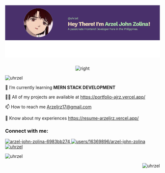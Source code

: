 <h1 align="center">
  <img src="image.png" alt="uhrzel" />
</h1>
<p align="center">
  <img alt="right" width="400" src="https://cdn.dribbble.com/users/1282416/screenshots/2859399/media/7876dd3dbc1111578d80369da11b047b.gif">
</p>

<p align="left">
  <img src="https://komarev.com/ghpvc/?username=uhrzel&label=Profile%20views&color=0e75b6&style=flat" alt="uhrzel" />
</p>

<p align="left">
  🌱 I’m currently learning <strong>MERN STACK DEVELOPMENT</strong>
</p>

<p align="left">
  👨‍💻 All of my projects are available at <a href="https://portfolio-ajrz.vercel.app/">https://portfolio-ajrz.vercel.app/</a>
</p>

<p align="left">
  📫 How to reach me <a href="mailto:Arzeljrz17@gmail.com">Arzeljrz17@gmail.com</a>
</p>

<p align="left">
  📄 Know about my experiences <a href="https://resume-arzeljrz.vercel.app/">https://resume-arzeljrz.vercel.app/</a>
</p>

<h3 align="left">Connect with me:</h3>
<p align="left">
  <a href="https://linkedin.com/in/arzel-john-zolina-6983bb274" target="_blank">
    <img src="https://raw.githubusercontent.com/rahuldkjain/github-profile-readme-generator/master/src/images/icons/Social/linked-in-alt.svg" alt="arzel-john-zolina-6983bb274" height="30" width="40" />
  </a>
  <a href="https://stackoverflow.com/users/16369896/arzel-john-zolina" target="_blank">
    <img src="https://raw.githubusercontent.com/rahuldkjain/github-profile-readme-generator/master/src/images/icons/Social/stack-overflow.svg" alt="users/16369896/arzel-john-zolina" height="30" width="40" />
  </a>
  <a href="https://fb.com/uhrzel" target="_blank">
    <img src="https://raw.githubusercontent.com/rahuldkjain/github-profile-readme-generator/master/src/images/icons/Social/facebook.svg" alt="uhrzel" height="30" width="40" />
  </a>
</p>

<p align="left">
  <img src="https://github-readme-stats.vercel.app/api/top-langs?username=uhrzel&show_icons=true&locale=en&layout=compact&theme=radical" alt="uhrzel" />
</p>
<p align="right">
  <img src="https://github-readme-stats.vercel.app/api?username=uhrzel&theme=radical" alt="uhrzel" />
</p>
